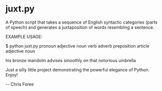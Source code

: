 <h1>juxt.py</h1>

A Python script that takes a sequence of English syntactic categories (parts of speech) and generates a juxtaposition of words resembling a sentence.

EXAMPLE USAGE: 

$ python juxt.py pronoun adjective noun verb adverb preposition article adjective noun

his bronze mandolin advises smoothly on that notorious umbrella

Just a silly little project demonstrating the powerful elegance of Python.  Enjoy!

-- Chris Foree

